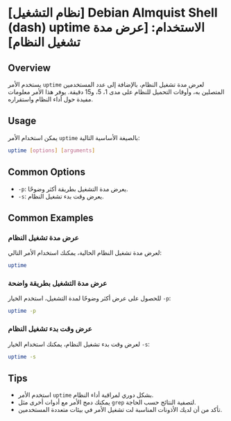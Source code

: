 # [نظام التشغيل] Debian Almquist Shell (dash) uptime الاستخدام: [عرض مدة تشغيل النظام]

## Overview
يستخدم الأمر `uptime` لعرض مدة تشغيل النظام، بالإضافة إلى عدد المستخدمين المتصلين به، وأوقات التحميل للنظام على مدى 1، 5، و15 دقيقة. يوفر هذا الأمر معلومات مفيدة حول أداء النظام واستقراره.

## Usage
يمكن استخدام الأمر `uptime` بالصيغة الأساسية التالية:

```bash
uptime [options] [arguments]
```

## Common Options
- `-p`: يعرض مدة التشغيل بطريقة أكثر وضوحًا.
- `-s`: يعرض وقت بدء تشغيل النظام.

## Common Examples
### عرض مدة تشغيل النظام
لعرض مدة تشغيل النظام الحالية، يمكنك استخدام الأمر التالي:

```bash
uptime
```

### عرض مدة التشغيل بطريقة واضحة
للحصول على عرض أكثر وضوحًا لمدة التشغيل، استخدم الخيار `-p`:

```bash
uptime -p
```

### عرض وقت بدء تشغيل النظام
لعرض وقت بدء تشغيل النظام، يمكنك استخدام الخيار `-s`:

```bash
uptime -s
```

## Tips
- استخدم الأمر `uptime` بشكل دوري لمراقبة أداء النظام.
- يمكنك دمج الأمر مع أدوات أخرى مثل `grep` لتصفية النتائج حسب الحاجة.
- تأكد من أن لديك الأذونات المناسبة لت تشغيل الأمر في بيئات متعددة المستخدمين.